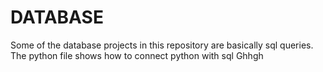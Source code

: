 # DATABASE

Some of the database projects in this repository are basically sql queries.<br />
The python file shows how to connect python with sql
Ghhgh
